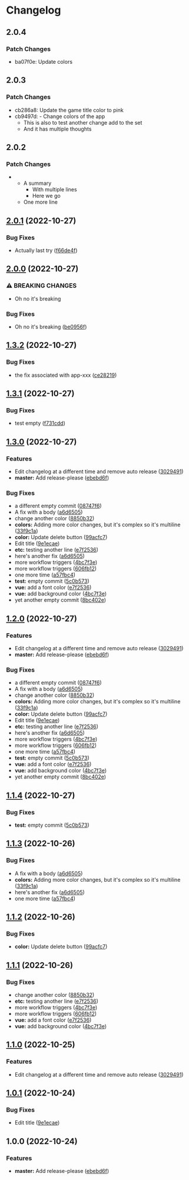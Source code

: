 # Changelog

## 2.0.4

### Patch Changes

- ba07f0e: Update colors

## 2.0.3

### Patch Changes

- cb286a8: Update the game title color to pink
- cb9497d: - Change colors of the app
  - This is also to test another change add to the set
  - And it has multiple thoughts

## 2.0.2

### Patch Changes

- - A summary
    - With multiple lines
    - Here we go
  - One more line

## [2.0.1](https://github.com/apellerite/vue_intro/compare/v2.0.0...v2.0.1) (2022-10-27)

### Bug Fixes

- Actually last try ([f66de4f](https://github.com/apellerite/vue_intro/commit/f66de4faafecff56f5a78d1a5635db6bbc919136))

## [2.0.0](https://github.com/apellerite/vue_intro/compare/v1.3.2...v2.0.0) (2022-10-27)

### ⚠ BREAKING CHANGES

- Oh no it's breaking

### Bug Fixes

- Oh no it's breaking ([be0956f](https://github.com/apellerite/vue_intro/commit/be0956f45af0d1436349a1b26348e9f21d0d0307))

## [1.3.2](https://github.com/apellerite/vue_intro/compare/v1.3.1...v1.3.2) (2022-10-27)

### Bug Fixes

- the fix associated with app-xxx ([ce28219](https://github.com/apellerite/vue_intro/commit/ce28219750b6fbf3b03a4ab3372566e4b03d3f03))

## [1.3.1](https://github.com/apellerite/vue_intro/compare/v1.3.0...v1.3.1) (2022-10-27)

### Bug Fixes

- test empty ([f731cdd](https://github.com/apellerite/vue_intro/commit/f731cdd7bde2bc3e7a2ba60faed895babb22baa2))

## [1.3.0](https://github.com/apellerite/vue_intro/compare/v1.2.0...v1.3.0) (2022-10-27)

### Features

- Edit changelog at a different time and remove auto release ([3029491](https://github.com/apellerite/vue_intro/commit/3029491ca229b2e5c7966ccf75d2f93a50a7763a))
- **master:** Add release-please ([ebebd6f](https://github.com/apellerite/vue_intro/commit/ebebd6f0d3d2f8f192826556b95e7da3fbd6f3e0))

### Bug Fixes

- a different empty commit ([08747f6](https://github.com/apellerite/vue_intro/commit/08747f6d2cac080e2319299ae1e5a38f2e7275e6))
- A fix with a body ([a6d6505](https://github.com/apellerite/vue_intro/commit/a6d65054c1f5e8f153be1c0f27b7a33c72d4639a))
- change another color ([8850b32](https://github.com/apellerite/vue_intro/commit/8850b32bfea4a9715f79999950f60f899c9416c6))
- **colors:** Adding more color changes, but it's complex so it's multiline ([33f9c1a](https://github.com/apellerite/vue_intro/commit/33f9c1a2591f8bd592e2323f7bf940fb7c15c423))
- **color:** Update delete button ([99acfc7](https://github.com/apellerite/vue_intro/commit/99acfc72e6028d00aa50fd187932d1848d53657c))
- Edit title ([9e1ecae](https://github.com/apellerite/vue_intro/commit/9e1ecae8bf8e03a1bdff0ce3551621dd16b4a19b))
- **etc:** testing another line ([e7f2536](https://github.com/apellerite/vue_intro/commit/e7f2536d9b56de609169f43fe04a3ef93812d6e2))
- here's another fix ([a6d6505](https://github.com/apellerite/vue_intro/commit/a6d65054c1f5e8f153be1c0f27b7a33c72d4639a))
- more workflow triggers ([4bc7f3e](https://github.com/apellerite/vue_intro/commit/4bc7f3e30e1d46fb4c071414a9fcd55e7346ce5f))
- more workflow triggers ([606fb12](https://github.com/apellerite/vue_intro/commit/606fb12bdaa7edee78e45934617c7a155356f8d6))
- one more time ([a57fbc4](https://github.com/apellerite/vue_intro/commit/a57fbc458e9d2332e6499bab27ac0151caaae3ef))
- **test:** empty commit ([5c0b573](https://github.com/apellerite/vue_intro/commit/5c0b573bfc33e7b29eeaeb73ddf2df0ff354b087))
- **vue:** add a font color ([e7f2536](https://github.com/apellerite/vue_intro/commit/e7f2536d9b56de609169f43fe04a3ef93812d6e2))
- **vue:** add background color ([4bc7f3e](https://github.com/apellerite/vue_intro/commit/4bc7f3e30e1d46fb4c071414a9fcd55e7346ce5f))
- yet another empty commit ([8bc402e](https://github.com/apellerite/vue_intro/commit/8bc402ecffa988f3a4dcce0742ce4d5378c09c3a))

## [1.2.0](https://github.com/apellerite/vue_intro/compare/v1.1.4...v1.2.0) (2022-10-27)

### Features

- Edit changelog at a different time and remove auto release ([3029491](https://github.com/apellerite/vue_intro/commit/3029491ca229b2e5c7966ccf75d2f93a50a7763a))
- **master:** Add release-please ([ebebd6f](https://github.com/apellerite/vue_intro/commit/ebebd6f0d3d2f8f192826556b95e7da3fbd6f3e0))

### Bug Fixes

- a different empty commit ([08747f6](https://github.com/apellerite/vue_intro/commit/08747f6d2cac080e2319299ae1e5a38f2e7275e6))
- A fix with a body ([a6d6505](https://github.com/apellerite/vue_intro/commit/a6d65054c1f5e8f153be1c0f27b7a33c72d4639a))
- change another color ([8850b32](https://github.com/apellerite/vue_intro/commit/8850b32bfea4a9715f79999950f60f899c9416c6))
- **colors:** Adding more color changes, but it's complex so it's multiline ([33f9c1a](https://github.com/apellerite/vue_intro/commit/33f9c1a2591f8bd592e2323f7bf940fb7c15c423))
- **color:** Update delete button ([99acfc7](https://github.com/apellerite/vue_intro/commit/99acfc72e6028d00aa50fd187932d1848d53657c))
- Edit title ([9e1ecae](https://github.com/apellerite/vue_intro/commit/9e1ecae8bf8e03a1bdff0ce3551621dd16b4a19b))
- **etc:** testing another line ([e7f2536](https://github.com/apellerite/vue_intro/commit/e7f2536d9b56de609169f43fe04a3ef93812d6e2))
- here's another fix ([a6d6505](https://github.com/apellerite/vue_intro/commit/a6d65054c1f5e8f153be1c0f27b7a33c72d4639a))
- more workflow triggers ([4bc7f3e](https://github.com/apellerite/vue_intro/commit/4bc7f3e30e1d46fb4c071414a9fcd55e7346ce5f))
- more workflow triggers ([606fb12](https://github.com/apellerite/vue_intro/commit/606fb12bdaa7edee78e45934617c7a155356f8d6))
- one more time ([a57fbc4](https://github.com/apellerite/vue_intro/commit/a57fbc458e9d2332e6499bab27ac0151caaae3ef))
- **test:** empty commit ([5c0b573](https://github.com/apellerite/vue_intro/commit/5c0b573bfc33e7b29eeaeb73ddf2df0ff354b087))
- **vue:** add a font color ([e7f2536](https://github.com/apellerite/vue_intro/commit/e7f2536d9b56de609169f43fe04a3ef93812d6e2))
- **vue:** add background color ([4bc7f3e](https://github.com/apellerite/vue_intro/commit/4bc7f3e30e1d46fb4c071414a9fcd55e7346ce5f))
- yet another empty commit ([8bc402e](https://github.com/apellerite/vue_intro/commit/8bc402ecffa988f3a4dcce0742ce4d5378c09c3a))

## [1.1.4](https://github.com/apellerite/vue_intro/compare/v1.1.3...v1.1.4) (2022-10-27)

### Bug Fixes

- **test:** empty commit ([5c0b573](https://github.com/apellerite/vue_intro/commit/5c0b573bfc33e7b29eeaeb73ddf2df0ff354b087))

## [1.1.3](https://github.com/apellerite/vue_intro/compare/v1.1.2...v1.1.3) (2022-10-26)

### Bug Fixes

- A fix with a body ([a6d6505](https://github.com/apellerite/vue_intro/commit/a6d65054c1f5e8f153be1c0f27b7a33c72d4639a))
- **colors:** Adding more color changes, but it's complex so it's multiline ([33f9c1a](https://github.com/apellerite/vue_intro/commit/33f9c1a2591f8bd592e2323f7bf940fb7c15c423))
- here's another fix ([a6d6505](https://github.com/apellerite/vue_intro/commit/a6d65054c1f5e8f153be1c0f27b7a33c72d4639a))
- one more time ([a57fbc4](https://github.com/apellerite/vue_intro/commit/a57fbc458e9d2332e6499bab27ac0151caaae3ef))

## [1.1.2](https://github.com/apellerite/vue_intro/compare/v1.1.1...v1.1.2) (2022-10-26)

### Bug Fixes

- **color:** Update delete button ([99acfc7](https://github.com/apellerite/vue_intro/commit/99acfc72e6028d00aa50fd187932d1848d53657c))

## [1.1.1](https://github.com/apellerite/vue_intro/compare/v1.1.0...v1.1.1) (2022-10-26)

### Bug Fixes

- change another color ([8850b32](https://github.com/apellerite/vue_intro/commit/8850b32bfea4a9715f79999950f60f899c9416c6))
- **etc:** testing another line ([e7f2536](https://github.com/apellerite/vue_intro/commit/e7f2536d9b56de609169f43fe04a3ef93812d6e2))
- more workflow triggers ([4bc7f3e](https://github.com/apellerite/vue_intro/commit/4bc7f3e30e1d46fb4c071414a9fcd55e7346ce5f))
- more workflow triggers ([606fb12](https://github.com/apellerite/vue_intro/commit/606fb12bdaa7edee78e45934617c7a155356f8d6))
- **vue:** add a font color ([e7f2536](https://github.com/apellerite/vue_intro/commit/e7f2536d9b56de609169f43fe04a3ef93812d6e2))
- **vue:** add background color ([4bc7f3e](https://github.com/apellerite/vue_intro/commit/4bc7f3e30e1d46fb4c071414a9fcd55e7346ce5f))

## [1.1.0](https://github.com/apellerite/vue_intro/compare/v1.0.1...v1.1.0) (2022-10-25)

### Features

- Edit changelog at a different time and remove auto release ([3029491](https://github.com/apellerite/vue_intro/commit/3029491ca229b2e5c7966ccf75d2f93a50a7763a))

## [1.0.1](https://github.com/apellerite/vue_intro/compare/v1.0.0...v1.0.1) (2022-10-24)

### Bug Fixes

- Edit title ([9e1ecae](https://github.com/apellerite/vue_intro/commit/9e1ecae8bf8e03a1bdff0ce3551621dd16b4a19b))

## 1.0.0 (2022-10-24)

### Features

- **master:** Add release-please ([ebebd6f](https://github.com/apellerite/vue_intro/commit/ebebd6f0d3d2f8f192826556b95e7da3fbd6f3e0))
